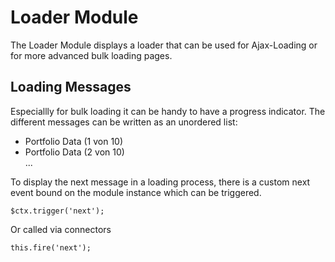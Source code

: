 Loader Module
=============
The Loader Module displays a loader that can be used for Ajax-Loading or for more advanced bulk loading pages.

Loading Messages
----------------
Especiallly for bulk loading it can be handy to have a progress indicator.
The different messages can be written as an unordered list:

  <ul class="messages">
    <li>Portfolio Data (1 von 10)</li>
    <li>Portfolio Data (2 von 10)</li>
    ...
  </ul>


To display the next message in a loading process, there is a custom next event bound on the module instance which can be triggered.

    $ctx.trigger('next');

Or called via connectors

    this.fire('next');